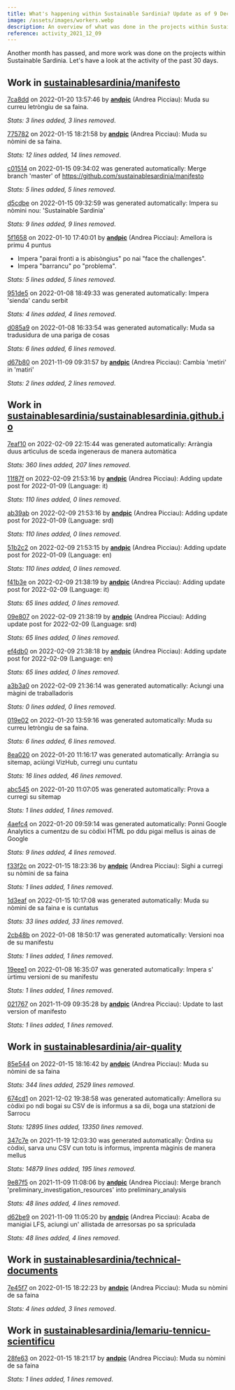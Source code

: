 ```yaml
---
title: What's happening within Sustainable Sardinia? Update as of 9 December 2021
image: /assets/images/workers.webp
description: An overview of what was done in the projects within Sustainable Sardinia in the past month.
reference: activity_2021_12_09
---
```


Another month has passed, and more work was done on the projects within Sustainable Sardinia. Let's have a look at the activity of the past 30 days.

## Work in [sustainablesardinia/manifesto](https://github.com/sustainablesardinia/manifesto)

[7ca8dd](https://github.com/sustainablesardinia/manifesto/commit/7ca8ddbb3de18bfa65e0fd856bbc4cb96a0e2c27) on 2022-01-20 13:57:46 by **[andpic](https://github.com/andpic)** (Andrea Picciau): Muda su curreu letròngiu de sa faina.

_Stats: 3 lines added, 3 lines removed_.

[775782](https://github.com/sustainablesardinia/manifesto/commit/775782e6b7243979e6f60c1a641a3769b6e33805) on 2022-01-15 18:21:58 by **[andpic](https://github.com/andpic)** (Andrea Picciau): Muda su nòmini de sa faina.

_Stats: 12 lines added, 14 lines removed_.

[c01514](https://github.com/sustainablesardinia/manifesto/commit/c01514537916eeb8eea8158cac99fd82808a86d0) on 2022-01-15 09:34:02 was generated automatically: Merge branch 'master' of https://github.com/sustainablesardinia/manifesto

_Stats: 5 lines added, 5 lines removed_.

[d5cdbe](https://github.com/sustainablesardinia/manifesto/commit/d5cdbe6a9eaecab8223c41baa9ada7bb6e2bd3e2) on 2022-01-15 09:32:59 was generated automatically: Impera su nòmini nou: 'Sustainable Sardinia'

_Stats: 9 lines added, 9 lines removed_.

[5f1658](https://github.com/sustainablesardinia/manifesto/commit/5f1658a5d04e39fb169db9b9c8749e3fd3e02e7c) on 2022-01-10 17:40:01 by **[andpic](https://github.com/andpic)** (Andrea Picciau): Amellora is primu 4 puntus

* Impera "parai fronti a is abisòngius" po nai "face the challenges".
* Impera "barrancu" po "problema".

_Stats: 5 lines added, 5 lines removed_.

[951de5](https://github.com/sustainablesardinia/manifesto/commit/951de5aef3d31e9f1bf7f89075c2e0724e185ed5) on 2022-01-08 18:49:33 was generated automatically: Impera 'sienda' candu serbit

_Stats: 4 lines added, 4 lines removed_.

[d085a9](https://github.com/sustainablesardinia/manifesto/commit/d085a96546571dd2671fcb3dd4f850ea2a9deebe) on 2022-01-08 16:33:54 was generated automatically: Muda sa tradusidura de una pariga de cosas

_Stats: 6 lines added, 6 lines removed_.

[d67b80](https://github.com/sustainablesardinia/manifesto/commit/d67b802e1418471df14ac661b68efc13ae1572db) on 2021-11-09 09:31:57 by **[andpic](https://github.com/andpic)** (Andrea Picciau): Cambia 'metiri' in 'matiri'

_Stats: 2 lines added, 2 lines removed_.

## Work in [sustainablesardinia/sustainablesardinia.github.io](https://github.com/sustainablesardinia/sustainablesardinia.github.io)

[7eaf10](https://github.com/sustainablesardinia/sustainablesardinia.github.io/commit/7eaf10d0aa113f58f27d3a70153711dcfa5729a1) on 2022-02-09 22:15:44 was generated automatically: Arràngia duus artìculus de sceda ingeneraus de manera automàtica

_Stats: 360 lines added, 207 lines removed_.

[11f87f](https://github.com/sustainablesardinia/sustainablesardinia.github.io/commit/11f87fce28e434698bf43984491ed357283fbf4d) on 2022-02-09 21:53:16 by **[andpic](https://github.com/andpic)** (Andrea Picciau): Adding update post for 2022-01-09 (Language: it)

_Stats: 110 lines added, 0 lines removed_.

[ab39ab](https://github.com/sustainablesardinia/sustainablesardinia.github.io/commit/ab39abe8275fd27450c827c01c87177c0c0cb728) on 2022-02-09 21:53:16 by **[andpic](https://github.com/andpic)** (Andrea Picciau): Adding update post for 2022-01-09 (Language: srd)

_Stats: 110 lines added, 0 lines removed_.

[51b2c2](https://github.com/sustainablesardinia/sustainablesardinia.github.io/commit/51b2c29459b32b86a659df9fb2af646742c43347) on 2022-02-09 21:53:15 by **[andpic](https://github.com/andpic)** (Andrea Picciau): Adding update post for 2022-01-09 (Language: en)

_Stats: 110 lines added, 0 lines removed_.

[f41b3e](https://github.com/sustainablesardinia/sustainablesardinia.github.io/commit/f41b3ed707e9c90a0d705e9a6853f5aba58a0d42) on 2022-02-09 21:38:19 by **[andpic](https://github.com/andpic)** (Andrea Picciau): Adding update post for 2022-02-09 (Language: it)

_Stats: 65 lines added, 0 lines removed_.

[09e807](https://github.com/sustainablesardinia/sustainablesardinia.github.io/commit/09e807b5858a222ac866130c020130a19ae8bf43) on 2022-02-09 21:38:19 by **[andpic](https://github.com/andpic)** (Andrea Picciau): Adding update post for 2022-02-09 (Language: srd)

_Stats: 65 lines added, 0 lines removed_.

[ef4db0](https://github.com/sustainablesardinia/sustainablesardinia.github.io/commit/ef4db07a0637ce4d01124a8ba33008331853275f) on 2022-02-09 21:38:18 by **[andpic](https://github.com/andpic)** (Andrea Picciau): Adding update post for 2022-02-09 (Language: en)

_Stats: 65 lines added, 0 lines removed_.

[a3b3a0](https://github.com/sustainablesardinia/sustainablesardinia.github.io/commit/a3b3a0aa165dc8ba825b92dccfcd1d680dd8442e) on 2022-02-09 21:36:14 was generated automatically: Aciungi una màgini de traballadoris

_Stats: 0 lines added, 0 lines removed_.

[019e02](https://github.com/sustainablesardinia/sustainablesardinia.github.io/commit/019e02918a810c6f0077128e9bbbd1c9c80b691c) on 2022-01-20 13:59:16 was generated automatically: Muda su curreu letròngiu de sa faina.

_Stats: 6 lines added, 6 lines removed_.

[8ea020](https://github.com/sustainablesardinia/sustainablesardinia.github.io/commit/8ea020ef15ab3b6789549710ba8ce6fcaa18a345) on 2022-01-20 11:16:17 was generated automatically: Arràngia su sitemap, aciùngi VizHub, curregi unu cuntatu

_Stats: 16 lines added, 46 lines removed_.

[abc545](https://github.com/sustainablesardinia/sustainablesardinia.github.io/commit/abc545e3aad31909024465936398cf9be4a9bb37) on 2022-01-20 11:07:05 was generated automatically: Prova a curregi su sitemap

_Stats: 1 lines added, 1 lines removed_.

[4aefc4](https://github.com/sustainablesardinia/sustainablesardinia.github.io/commit/4aefc4d1226b46d584b4c0235a23ee42727c6024) on 2022-01-20 09:59:14 was generated automatically: Ponni Google Analytics a cumentzu de su còdixi HTML po ddu pigai mellus is ainas de Google

_Stats: 9 lines added, 4 lines removed_.

[f33f2c](https://github.com/sustainablesardinia/sustainablesardinia.github.io/commit/f33f2c5b706c917843d6b7ac8de12408311b736c) on 2022-01-15 18:23:36 by **[andpic](https://github.com/andpic)** (Andrea Picciau): Sighi a curregi su nòmini de sa faina

_Stats: 1 lines added, 1 lines removed_.

[1d3eaf](https://github.com/sustainablesardinia/sustainablesardinia.github.io/commit/1d3eaf5ef3bf05b459337df292ba8647d59a8a8d) on 2022-01-15 10:17:08 was generated automatically: Muda su nòmini de sa faina e is cuntatus

_Stats: 33 lines added, 33 lines removed_.

[2cb48b](https://github.com/sustainablesardinia/sustainablesardinia.github.io/commit/2cb48bf35f51f5f60d484cfedf63ee76e75e312e) on 2022-01-08 18:50:17 was generated automatically: Versioni noa de su manifestu

_Stats: 1 lines added, 1 lines removed_.

[19eee1](https://github.com/sustainablesardinia/sustainablesardinia.github.io/commit/19eee1ad9d460c318f2489f619037f68a61a4862) on 2022-01-08 16:35:07 was generated automatically: Impera s' ùrtimu versioni de su manifestu

_Stats: 1 lines added, 1 lines removed_.

[021767](https://github.com/sustainablesardinia/sustainablesardinia.github.io/commit/021767b3008b349d978373fc08afa2372a8bbf0e) on 2021-11-09 09:35:28 by **[andpic](https://github.com/andpic)** (Andrea Picciau): Update to last version of manifesto

_Stats: 1 lines added, 1 lines removed_.

## Work in [sustainablesardinia/air-quality](https://github.com/sustainablesardinia/air-quality)

[85e544](https://github.com/sustainablesardinia/air-quality/commit/85e54404404ee3f35c9a6d6145077eecb4e3b4cf) on 2022-01-15 18:16:42 by **[andpic](https://github.com/andpic)** (Andrea Picciau): Muda su nòmini de sa faina

_Stats: 344 lines added, 2529 lines removed_.

[674cd1](https://github.com/sustainablesardinia/air-quality/commit/674cd17ef25c122fd467b0579c091455343ea862) on 2021-12-02 19:38:58 was generated automatically: Amellora su còdixi po ndi bogai su CSV de is informus a sa dii, boga una statzioni de Sarrocu

_Stats: 12895 lines added, 13350 lines removed_.

[347c7e](https://github.com/sustainablesardinia/air-quality/commit/347c7eb259d5dafe009703aa574c8d60933867c1) on 2021-11-19 12:03:30 was generated automatically: Òrdina su còdixi, sarva unu CSV cun totu is informus, imprenta màginis de manera mellus

_Stats: 14879 lines added, 195 lines removed_.

[9e87f5](https://github.com/sustainablesardinia/air-quality/commit/9e87f54c80baca017c2b58a8abfb7fd20bedcd06) on 2021-11-09 11:08:06 by **[andpic](https://github.com/andpic)** (Andrea Picciau): Merge branch 'preliminary_investigation_resources' into preliminary_analysis

_Stats: 48 lines added, 4 lines removed_.

[d62be9](https://github.com/sustainablesardinia/air-quality/commit/d62be99dc8e3437fa93f5c2af1abcac6fd21fbff) on 2021-11-09 11:05:20 by **[andpic](https://github.com/andpic)** (Andrea Picciau): Acaba de manigiai LFS, aciungi un' allistada de arresorsas po sa spriculada

_Stats: 48 lines added, 4 lines removed_.

## Work in [sustainablesardinia/technical-documents](https://github.com/sustainablesardinia/technical-documents)

[7e45f7](https://github.com/sustainablesardinia/technical-documents/commit/7e45f72c6c5c30111fb267a9a0436681c96bdc44) on 2022-01-15 18:22:23 by **[andpic](https://github.com/andpic)** (Andrea Picciau): Muda su nòmini de sa faina

_Stats: 4 lines added, 3 lines removed_.

## Work in [sustainablesardinia/lemariu-tennicu-scientificu](https://github.com/sustainablesardinia/lemariu-tennicu-scientificu)

[28fe63](https://github.com/sustainablesardinia/lemariu-tennicu-scientificu/commit/28fe6317b26fd4aa5c275c7fa30926de59b09f57) on 2022-01-15 18:21:17 by **[andpic](https://github.com/andpic)** (Andrea Picciau): Muda su nòmini de sa faina

_Stats: 1 lines added, 1 lines removed_.

